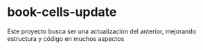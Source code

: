 # book-cells-update
Este proyecto busca ser una actualización del anterior, mejorando estructura y código en muchos aspectos
